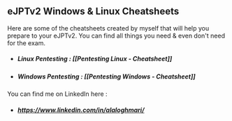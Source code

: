 
## eJPTv2 Windows & Linux Cheatsheets

 Here are some of the cheatsheets created by myself that will help you prepare to your eJPTv2.
 You can find all things you need & even don't need for the exam.

- ##### Linux Pentesting : [[Pentesting Linux - Cheatsheet]]
- ##### Windows Pentesting : [[Pentesting Windows - Cheatsheet]]

You can find me on LinkedIn here : 

- ##### https://www.linkedin.com/in/alaloghmari/
